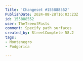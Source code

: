 ```yaml
---
Title: 'Changeset #155888552'
PublishDate: 2024-08-28T16:03:23Z
id: 155888552
user: TheTreeofPasts
comment: Specify path surfaces
created_by: StreetComplete 58.2
tags:
- Montenegro
- Podgorica

---
```

